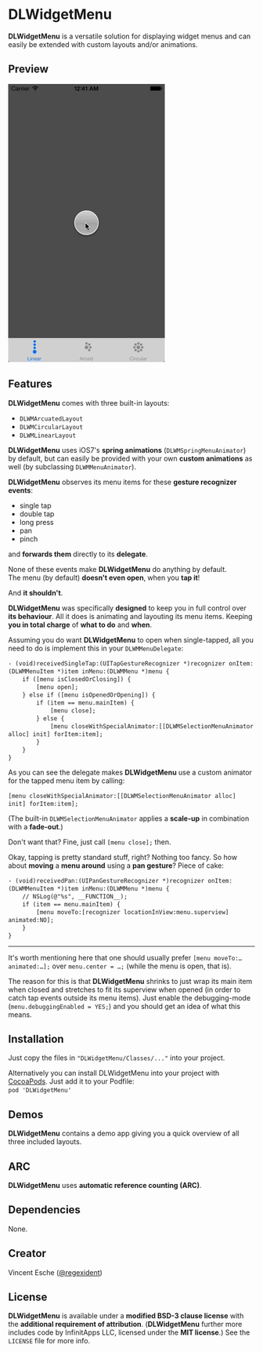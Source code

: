 # DLWidgetMenu

**DLWidgetMenu** is a versatile solution for displaying widget menus and can easily be extended with custom layouts and/or animations.

## Preview
![screenshot](screencast.gif)

## Features

**DLWidgetMenu** comes with three built-in layouts:

* `DLWMArcuatedLayout`
* `DLWMCircularLayout`
* `DLWMLinearLayout`

**DLWidgetMenu** uses iOS7's **spring animations** (`DLWMSpringMenuAnimator`) by default, but can easily be provided with your own **custom animations** as well (by subclassing `DLWMMenuAnimator`).

**DLWidgetMenu** observes its menu items for these **gesture recognizer events**:

* single tap
* double tap
* long press
* pan
* pinch

and **forwards them** directly to its **delegate**.

None of these events make **DLWidgetMenu** do anything by default.  
The menu (by default) **doesn't even open**, when you **tap it**!

And **it shouldn't**.

**DLWidgetMenu** was specifically **designed** to keep you in full control over **its behaviour**. All it does is animating and layouting its menu items. Keeping **you in total charge** of **what to do** and **when**.

Assuming you do want **DLWidgetMenu** to open when single-tapped, all you need to do is implement this in your `DLWMMenuDelegate`:

```objc
- (void)receivedSingleTap:(UITapGestureRecognizer *)recognizer onItem:(DLWMMenuItem *)item inMenu:(DLWMMenu *)menu {
	if ([menu isClosedOrClosing]) {
		[menu open];
	} else if ([menu isOpenedOrOpening]) {
		if (item == menu.mainItem) {
			[menu close];
		} else {
			[menu closeWithSpecialAnimator:[[DLWMSelectionMenuAnimator alloc] init] forItem:item];
		}
	}
}
```

As you can see the delegate makes **DLWidgetMenu** use a custom animator for the tapped menu item by calling:

```objc
[menu closeWithSpecialAnimator:[[DLWMSelectionMenuAnimator alloc] init] forItem:item];
```

(The built-in `DLWMSelectionMenuAnimator` applies a **scale-up** in combination with a **fade-out**.)

Don't want that? Fine, just call `[menu close];` then.

Okay, tapping is pretty standard stuff, right? Nothing too fancy.
So how about **moving** a **menu around** using a **pan gesture**? Piece of cake:

```objc
- (void)receivedPan:(UIPanGestureRecognizer *)recognizer onItem:(DLWMMenuItem *)item inMenu:(DLWMMenu *)menu {
	// NSLog(@"%s", __FUNCTION__);
	if (item == menu.mainItem) {
		[menu moveTo:[recognizer locationInView:menu.superview] animated:NO];
	}
}
```
****
It's worth mentioning here that one should usually prefer `[menu moveTo:… animated:…];`  over `menu.center = …;` (while the menu is open, that is).

The reason for this is that **DLWidgetMenu** shrinks to just wrap its main item when closed and stretches to fit its superview when opened (in order to catch tap events outside its menu items). Just enable the debugging-mode (`menu.debuggingEnabled = YES;`) and you should get an idea of what this means.

## Installation

Just copy the files in `"DLWidgetMenu/Classes/..."` into your project.

Alternatively you can install DLWidgetMenu into your project with [CocoaPods](http://beta.cocoapods.org/). Just add it to your Podfile:  
`pod 'DLWidgetMenu'`

## Demos

**DLWidgetMenu** contains a demo app giving you a quick overview of all three included layouts.

## ARC

**DLWidgetMenu** uses **automatic reference counting (ARC)**.

## Dependencies

None.

## Creator

Vincent Esche ([@regexident](http://twitter.com/regexident))

## License

**DLWidgetMenu** is available under a **modified BSD-3 clause license** with the **additional requirement of attribution**. (**DLWidgetMenu** further more includes code by InfinitApps LLC, licensed under the **MIT license**.) See the `LICENSE` file for more info.